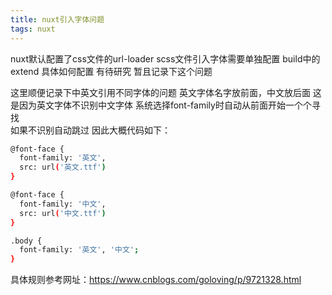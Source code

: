 ```yaml
---
title: nuxt引入字体问题
tags: nuxt
---
```

nuxt默认配置了css文件的url-loader
scss文件引入字体需要单独配置  build中的extend
具体如何配置  有待研究  暂且记录下这个问题

这里顺便记录下中英文引用不同字体的问题
英文字体名字放前面，中文放后面  这是因为英文字体不识别中文字体  系统选择font-family时自动从前面开始一个个寻找  
如果不识别自动跳过  因此大概代码如下：

```sh
@font-face {
  font-family: '英文',
  src: url('英文.ttf')
}

@font-face {
  font-family: '中文',
  src: url('中文.ttf')
}

.body {
  font-family: '英文', '中文';
}
```

具体规则参考网址：https://www.cnblogs.com/goloving/p/9721328.html

